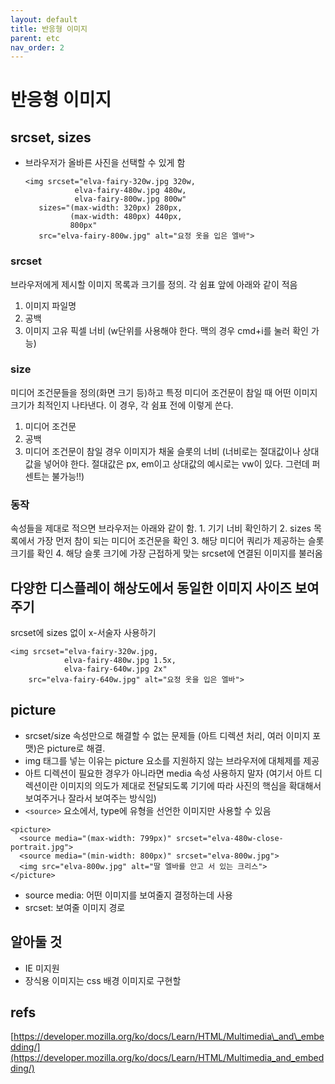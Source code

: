 ```yaml
---
layout: default
title: 반응형 이미지
parent: etc
nav_order: 2
---
```


# 반응형 이미지

## srcset, sizes

* 브라우저가 올바른 사진을 선택할 수 있게 함

  ```text
  <img srcset="elva-fairy-320w.jpg 320w,
             elva-fairy-480w.jpg 480w,
             elva-fairy-800w.jpg 800w"
     sizes="(max-width: 320px) 280px,
            (max-width: 480px) 440px,
            800px"
     src="elva-fairy-800w.jpg" alt="요정 옷을 입은 엘바">
  ```

### srcset

브라우저에게 제시할 이미지 목록과 크기를 정의. 각 쉼표 앞에 아래와 같이 적음

1. 이미지 파일명
2. 공백
3. 이미지 고유 픽셀 너비 \(w단위를 사용해야 한다. 맥의 경우 cmd+i를 눌러 확인 가능\)

### size

미디어 조건문들을 정의\(화면 크기 등\)하고 특정 미디어 조건문이 참일 때 어떤 이미지 크기가 최적인지 나타낸다. 이 경우, 각 쉼표 전에 이렇게 쓴다.

1. 미디어 조건문
2. 공백
3. 미디어 조건문이 참일 경우 이미지가 채울 슬롯의 너비 \(너비로는 절대값이나 상대값을 넣어야 한다. 절대값은 px, em이고 상대값의 예시로는 vw이 있다. 그런데 퍼센트는 불가능!!\)

### 동작

속성들을 제대로 적으면 브라우저는 아래와 같이 함. 1. 기기 너비 확인하기 2. sizes 목록에서 가장 먼저 참이 되는 미디어 조건문을 확인 3. 해당 미디어 쿼리가 제공하는 슬롯 크기를 확인 4. 해당 슬롯 크기에 가장 근접하게 맞는 srcset에 연결된 이미지를 불러옴

## 다양한 디스플레이 해상도에서 동일한 이미지 사이즈 보여주기

srcset에 sizes 없이 x-서술자 사용하기

```text
<img srcset="elva-fairy-320w.jpg,
            elva-fairy-480w.jpg 1.5x,
            elva-fairy-640w.jpg 2x"
    src="elva-fairy-640w.jpg" alt="요정 옷을 입은 엘바">
```

## picture

* srcset/size 속성만으로 해결할 수 없는 문제들 \(아트 디렉션 처리, 여러 이미지 포맷\)은 picture로 해결. 
* img 태그를 넣는 이유는 picture 요소를 지원하지 않는 브라우저에 대체제를 제공
* 아트 디렉션이 필요한 경우가 아니라면 media 속성 사용하지 말자 \(여기서 아트 디렉션이란 이미지의 의도가 제대로 전달되도록 기기에 따라 사진의 핵심을 확대해서 보여주거나 잘라서 보여주는 방식임\)
* `<source>` 요소에서, type에 유형을 선언한 이미지만 사용할 수 있음

```text
<picture>
  <source media="(max-width: 799px)" srcset="elva-480w-close-portrait.jpg">
  <source media="(min-width: 800px)" srcset="elva-800w.jpg">
  <img src="elva-800w.jpg" alt="딸 엘바를 안고 서 있는 크리스">
</picture>
```

* source media: 어떤 이미지를 보여줄지 결정하는데 사용
* srcset: 보여줄 이미지 경로

## 알아둘 것

* IE 미지원
* 장식용 이미지는 css 배경 이미지로 구현할 

## refs

[https://developer.mozilla.org/ko/docs/Learn/HTML/Multimedia\_and\_embedding/](https://developer.mozilla.org/ko/docs/Learn/HTML/Multimedia_and_embedding/)

